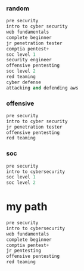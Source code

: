 ### random
```python
pre security
intro to cyber security
web fundamentals 
complete beginner
jr penetration tester
comptia pentest+
soc level 1
security engineer
offensive pentesting
soc level 2
red teaming
cyber defense
attacking and defending aws
```

### offensive
```python
pre security 
intro to cyber security
jr penetration tester
offensive pentesting
red teaming


```

### soc
```python
pre security 
intro to cybersecurity
soc level 1
soc level 2
```


# my path
```python
pre security
intro to cybersecurity
web fundamentals
complete beginner
comptia pentest+
jr pentesting
offensive pentesting
red teaming
```









